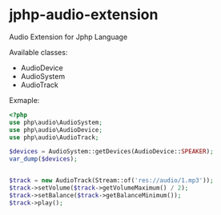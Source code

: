 jphp-audio-extension
==================

Audio Extension for Jphp Language

Available classes:
- AudioDevice
- AudioSystem
- AudioTrack

Exmaple:

```php
<?php
use php\audio\AudioSystem;
use php\audio\AudioDevice;
use php\audio\AudioTrack;

$devices = AudioSystem::getDevices(AudioDevice::SPEAKER);
var_dump($devices);


$track = new AudioTrack(Stream::of('res://audio/1.mp3'));
$track->setVolume($track->getVolumeMaximum() / 2);
$track->setBalance($track->getBalanceMinimum());
$track->play();
```
